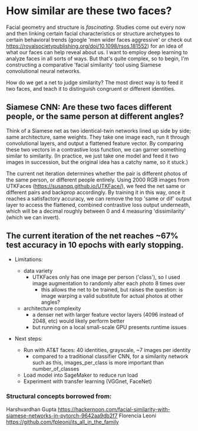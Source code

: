 # How similar are these two faces?
Facial geometry and structure is _fascinating_. Studies come out every now and then linking certain facial characteristics or structure archetypes to certain behavioral trends (google 'men wider faces aggressive' or check out https://royalsocietypublishing.org/doi/10.1098/rsos.181552) for an idea of what our faces can help reveal about us.
I want to employ deep learning to analyze faces in all sorts of ways. But that's quite complex, so to begin, I'm constructing a comparative 'facial similarity' tool using Siamese convolutional neural networks. 

How do we get a net to judge similarity? The most direct way is to feed it two faces, and teach it to distinguish congruent or different identities.
## Siamese CNN: Are these two faces different people, or the same person at different angles?
Think of a Siamese net as two identical-twin networks lined up side by side; same architecture, same weights. They take one image each, run it through convolutional layers, and output a flattened feature vector.
By comparing these two vectors in a contrastive loss function, we can garner something similar to similarity.
(In practice, we just take one model and feed it two images in succession, but the original idea has a catchy name, so it stuck.)


The current net iteration determines whether the pair is different photos of the same person, or different people entirely. Using 2000 RGB images from UTKFaces (https://susanqq.github.io/UTKFace/), we feed the net same or different pairs and backprop accordingly.
By training it in this way, once it reaches a satisfactory accuracy, we can remove the top 'same or dif' output layer to access the flattened, combined contrastive loss output underneath, which will be a decimal roughly between 0 and 4 measuring 'dissimilarity' (which we can invert).

## The current iteration of the net reaches ~67% test accuracy in 10 epochs with early stopping.
- Limitations:
    - data variety
      - UTKFaces only has one image per person ('class'), so I used image augmentation to randomly alter each photo 8 times over
        - this allows the net to be trained, but raises the question: is image warping a valid substitute for actual photos at other angles?
    - architecture complexity
      - a denser net with larger feature vector layers (4096 instead of 2048, etc) would likely perform better
      - but running on a local small-scale GPU presents runtime issues
      
- Next steps:
  - Run with AT&T faces: 40 identities, grayscale, ~7 images per identity
    - compared to a traditional classifier CNN, for a similarity network such as this, images_per_class is more important than number_of_classes
  - Load model into SageMaker to reduce run load
  - Experiment with transfer learning (VGGnet, FaceNet)

### Structural concepts borrowed from:
Harshvardhan Gupta
https://hackernoon.com/facial-similarity-with-siamese-networks-in-pytorch-9642aa9db2f7
Florencia Leoni
https://github.com/fpleoni/its_all_in_the_family



